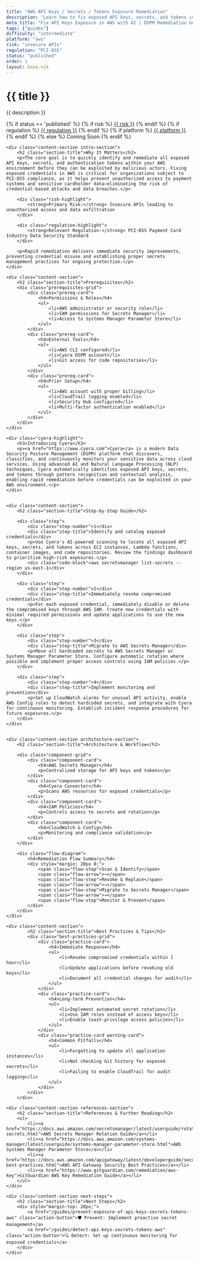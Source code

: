 ```yaml
---
title: "AWS API Keys / Secrets / Tokens Exposure Remediation"
description: "Learn how to fix exposed API keys, secrets, and tokens in AWS environments. Follow step-by-step guidance for PCI-DSS compliance and secure remediation."
meta_title: "Fix API Keys Exposure in AWS with AI | DSPM Remediation Guide"
tags: ["guides"]
difficulty: "intermediate"
platform: "aws"
risk: "insecure APIs"
regulation: "PCI-DSS"
status: "published"
order: 1
layout: base.njk
---
```


<div class="container">
    <div class="header">
        <h1>{{ title }}</h1>
        <p>{{ description }}</p>
        <div class="guide-tags-container">
			<div class="guide-tags-wrapper">
		    {% if status == 'published' %}
		        {% if risk %}
		        <a href="/risk/{{ risk | downcase | replace: ' ', '-' }}/" class="guide-tag risk">{{ risk }}</a>
		        {% endif %}
		        {% if regulation %}
		        <a href="/regulation/{{ regulation | downcase | replace: ' ', '-' }}/" class="guide-tag regulation">{{ regulation }}</a>
		        {% endif %}
		        {% if platform %}
		        <a href="/platforms/{{ platform | downcase | replace: ' ', '-' }}/" class="guide-tag platform">{{ platform }}</a>
		        {% endif %}
		    {% else %}
		        <span class="guide-tag coming-soon">Coming Soon</span>
		    {% endif %}
		</div>
		</div>
    </div>

    <div class="content-section intro-section">
        <h2 class="section-title">Why It Matters</h2>
        <p>The core goal is to quickly identify and remediate all exposed API keys, secrets, and authentication tokens within your AWS environment before they can be exploited by malicious actors. Fixing exposed credentials in AWS is critical for organizations subject to PCI-DSS compliance, as it helps prevent unauthorized access to payment systems and sensitive cardholder data—eliminating the risk of credential-based attacks and data breaches.</p>
        
        <div class="risk-highlight">
            <strong>Primary Risk:</strong> Insecure APIs leading to unauthorized access and data exfiltration
        </div>
        
        <div class="regulation-highlight">
            <strong>Relevant Regulation:</strong> PCI-DSS Payment Card Industry Data Security Standard
        </div>
        
        <p>Rapid remediation delivers immediate security improvements, preventing credential misuse and establishing proper secrets management practices for ongoing protection.</p>
    </div>

    <div class="content-section">
        <h2 class="section-title">Prerequisites</h2>
        <div class="prerequisites-grid">
            <div class="prereq-card">
                <h4>Permissions & Roles</h4>
                <ul>
                    <li>AWS administrator or security role</li>
                    <li>IAM permissions for Secrets Manager</li>
                    <li>Access to Systems Manager Parameter Store</li>
                </ul>
            </div>
            <div class="prereq-card">
                <h4>External Tools</h4>
                <ul>
                    <li>AWS CLI configured</li>
                    <li>Cyera DSPM account</li>
                    <li>Git access for code repositories</li>
                </ul>
            </div>
            <div class="prereq-card">
                <h4>Prior Setup</h4>
                <ul>
                    <li>AWS account with proper billing</li>
                    <li>CloudTrail logging enabled</li>
                    <li>Security Hub configured</li>
                    <li>Multi-factor authentication enabled</li>
                </ul>
            </div>
        </div>
    </div>
	
    <div class="cyera-highlight">
        <h3>Introducing Cyera</h3>
        <p><a href="https://www.cyera.com">Cyera</a> is a modern Data Security Posture Management (DSPM) platform that discovers, classifies, and continuously monitors your sensitive data across cloud services. Using advanced AI and Natural Language Processing (NLP) techniques, Cyera automatically identifies exposed API keys, secrets, and tokens through pattern recognition and contextual analysis, enabling rapid remediation before credentials can be exploited in your AWS environment.</p>
    </div>
	

    <div class="content-section">
        <h2 class="section-title">Step-by-Step Guide</h2>
        
        <div class="step">
            <div class="step-number">1</div>
            <div class="step-title">Identify and catalog exposed credentials</div>
            <p>Use Cyera's AI-powered scanning to locate all exposed API keys, secrets, and tokens across EC2 instances, Lambda functions, container images, and code repositories. Review the findings dashboard to prioritize high-risk exposures.</p>
            <div class="code-block">aws secretsmanager list-secrets --region us-east-1</div>
        </div>

        <div class="step">
            <div class="step-number">2</div>
            <div class="step-title">Immediately revoke compromised credentials</div>
            <p>For each exposed credential, immediately disable or delete the compromised keys through AWS IAM. Create new credentials with minimal required permissions and update applications to use the new keys.</p>
        </div>

        <div class="step">
            <div class="step-number">3</div>
            <div class="step-title">Migrate to AWS Secrets Manager</div>
            <p>Move all hardcoded secrets to AWS Secrets Manager or Systems Manager Parameter Store. Configure automatic rotation where possible and implement proper access controls using IAM policies.</p>
        </div>

        <div class="step">
            <div class="step-number">4</div>
            <div class="step-title">Implement monitoring and prevention</div>
            <p>Set up CloudWatch alarms for unusual API activity, enable AWS Config rules to detect hardcoded secrets, and integrate with Cyera for continuous monitoring. Establish incident response procedures for future exposures.</p>
        </div>
    </div>


    <div class="content-section architecture-section">
        <h2 class="section-title">Architecture & Workflow</h2>
        
        <div class="component-grid">
            <div class="component-card">
                <h4>AWS Secrets Manager</h4>
                <p>Centralized storage for API keys and tokens</p>
            </div>
            <div class="component-card">
                <h4>Cyera Connector</h4>
                <p>Scans AWS resources for exposed credentials</p>
            </div>
            <div class="component-card">
                <h4>IAM Policies</h4>
                <p>Controls access to secrets and rotation</p>
            </div>
            <div class="component-card">
                <h4>CloudWatch & Config</h4>
                <p>Monitoring and compliance validation</p>
            </div>
        </div>

        <div class="flow-diagram">
            <h4>Remediation Flow Summary</h4>
            <div style="margin: 20px 0;">
                <span class="flow-step">Scan & Identify</span>
                <span class="flow-arrow">→</span>
                <span class="flow-step">Revoke & Replace</span>
                <span class="flow-arrow">→</span>
                <span class="flow-step">Migrate to Secrets Manager</span>
                <span class="flow-arrow">→</span>
                <span class="flow-step">Monitor & Prevent</span>
            </div>
        </div>
    </div>

	<div class="content-section">
	        <h2 class="section-title">Best Practices & Tips</h2>
	        <div class="best-practices-grid">
	            <div class="practice-card">
	                <h4>Immediate Response</h4>
	                <ul>
	                    <li>Revoke compromised credentials within 1 hour</li>
	                    <li>Update applications before revoking old keys</li>
	                    <li>Document all credential changes for audit</li>
	                </ul>
	            </div>
	            <div class="practice-card">
	                <h4>Long-term Prevention</h4>
	                <ul>
	                    <li>Implement automated secret rotation</li>
	                    <li>Use IAM roles instead of access keys</li>
	                    <li>Enable least-privilege access policies</li>
	                </ul>
	            </div>
	            <div class="practice-card warning-card">
	                <h4>Common Pitfalls</h4>
	                <ul>
	                    <li>Forgetting to update all application instances</li>
	                    <li>Not checking Git history for exposed secrets</li>
	                    <li>Failing to enable CloudTrail for audit logging</li>
	                </ul>
	            </div>
	        </div>
	    </div>

    <div class="content-section references-section">
        <h2 class="section-title">References & Further Reading</h2>
        <ul>
            <li><a href="https://docs.aws.amazon.com/secretsmanager/latest/userguide/rotating-secrets.html">AWS Secrets Manager Rotation Guide</a></li>
            <li><a href="https://docs.aws.amazon.com/systems-manager/latest/userguide/systems-manager-parameter-store.html">AWS Systems Manager Parameter Store</a></li>
            <li><a href="https://docs.aws.amazon.com/apigateway/latest/developerguide/security-best-practices.html">AWS API Gateway Security Best Practices</a></li>
            <li><a href="https://www.gitguardian.com/remediation/aws-key">GitGuardian AWS Key Remediation Guide</a></li>
        </ul>
    </div>

    <div class="content-section next-steps">
        <h2 class="section-title">Next Steps</h2>
        <div style="margin-top: 20px;">
            <a href="/guides/prevent-exposure-of-api-keys-secrets-tokens-aws" class="action-button">🛡️ Prevent: Implement proactive secret management</a>
            <a href="/guides/detect-api-keys-secrets-tokens-aws" class="action-button">🔍 Detect: Set up continuous monitoring for exposed credentials</a>
        </div>
    </div>
</div>